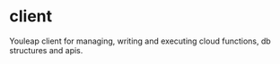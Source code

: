 # client
Youleap client for managing, writing and executing cloud functions, db structures and apis.
